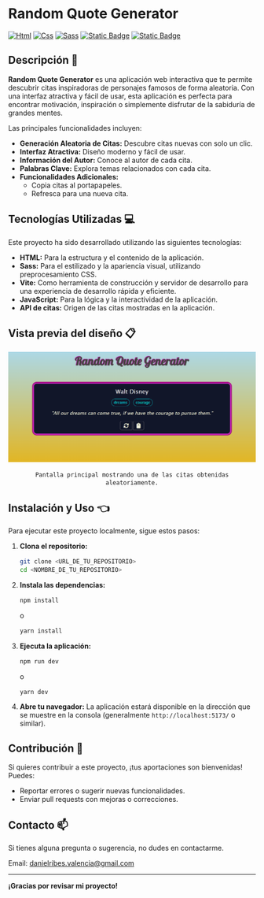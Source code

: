 # Random Quote Generator

[![Html](https://img.shields.io/badge/HTML-white?style=for-the-badge&logo=html5&logoColor=white&labelColor=black&color=%23E34F26)]()
[![Css](https://img.shields.io/badge/css-white?style=for-the-badge&logo=css3&logoColor=white&labelColor=black&color=blue)]()
[![Sass](https://img.shields.io/badge/SASS-black?style=for-the-badge&logo=Sass&logoColor=white&labelColor=black&color=%23CC6699)]()
[![Static Badge](https://img.shields.io/badge/VITE-green?style=for-the-badge&logo=vite&logoColor=white&logoSize=auto&labelColor=black)]()
[![Static Badge](https://img.shields.io/badge/JAVASCRIPT-yellow?style=for-the-badge&logo=javascript&logoColor=white&labelColor=black&color=rgb(247%2C%20247%2C%2017))]()


## Descripción :memo:
**Random Quote Generator** es una aplicación web interactiva que te permite descubrir citas inspiradoras de personajes famosos de forma aleatoria. Con una interfaz atractiva 
y fácil de usar, esta aplicación es perfecta para encontrar motivación, inspiración o simplemente disfrutar de la sabiduría de grandes mentes.

Las principales funcionalidades incluyen:

* **Generación Aleatoria de Citas:** Descubre citas nuevas con solo un clic.
* **Interfaz Atractiva:** Diseño moderno y fácil de usar.
* **Información del Autor:** Conoce al autor de cada cita.
* **Palabras Clave:** Explora temas relacionados con cada cita.
* **Funcionalidades Adicionales:**
  - Copia citas al portapapeles.
  - Refresca para una nueva cita.


## Tecnologías Utilizadas :computer:

Este proyecto ha sido desarrollado utilizando las siguientes tecnologías:

* **HTML:** Para la estructura y el contenido de la aplicación.
* **Sass:** Para el estilizado y la apariencia visual, utilizando preprocesamiento CSS.
* **Vite:** Como herramienta de construcción y servidor de desarrollo para una experiencia de desarrollo rápida y eficiente.
* **JavaScript:** Para la lógica y la interactividad de la aplicación.
* **API de citas:** Origen de las citas mostradas en la aplicación.

## Vista previa del diseño :clipboard:

  <div align="center">
    <img src="random-quote-generator.png" width="600px" style="text-align:center;">
    
    Pantalla principal mostrando una de las citas obtenidas aleatoriamente.
  </div>
  

## Instalación y Uso 👈


Para ejecutar este proyecto localmente, sigue estos pasos:

1.  **Clona el repositorio:**
    ```bash
    git clone <URL_DE_TU_REPOSITORIO>
    cd <NOMBRE_DE_TU_REPOSITORIO>
    ```

2.  **Instala las dependencias:**
    ```bash
    npm install
    ```
    o
    ```bash
    yarn install
    ```

3.  **Ejecuta la aplicación:**
    ```bash
    npm run dev
    ```
    o
    ```bash
    yarn dev
    ```

4.  **Abre tu navegador:** La aplicación estará disponible en la dirección que se muestre en la consola (generalmente `http://localhost:5173/` o similar).

## Contribución  :information_desk_person:

Si quieres contribuir a este proyecto, ¡tus aportaciones son bienvenidas! Puedes:

* Reportar errores o sugerir nuevas funcionalidades.
* Enviar pull requests con mejoras o correcciones.

## Contacto 📫

Si tienes alguna pregunta o sugerencia, no dudes en contactarme.

Email: danielribes.valencia@gmail.com

---

**¡Gracias por revisar mi proyecto!**
